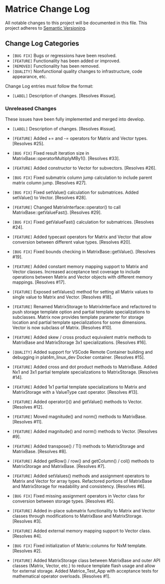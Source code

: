 # Matrice Change Log

All notable changes to this project will be documented in this file.
This project adheres to [Semantic Versioning](http://semver.org/).

## Change Log Categories

* `[BUG FIX]` Bugs or regressions have been resolved.
* `[FEATURE]` Functionality has been added or improved.
* `[REMOVED]` Functionality has been removed.
* `[QUALITY]` Nonfunctional quality changes to infrastructure, code appearance, etc.

Change Log entries must follow the format:

* `[LABEL]` Description of changes. [Resolves #issue].

### Unreleased Changes

These issues have been fully implemented and merged into develop.

* `[LABEL]` Description of changes. [Resolves #issue].

* `[FEATURE]` Added += and -= operators for Matrix and Vector types. [Resolves #25].
* `[BUG FIX]` Fixed result iteration size in MatrixBase::operatorMultiplyMBy1(). [Resolves #33].
* `[FEATURE]` Added constructor to Vector for subvectors. [Resolves #26].
* `[BUG FIX]` Fixed submatrix column jump calculation to include parent matrix column jump. [Resolves #27].
* `[BUG FIX]` Fixed setValue() calculation for submatrices. Added setValue() to Vector. [Resolves #28].
* `[FEATURE]` Changed MatrixInterface::operator() to call MatrixBase::getValueFast(). [Resolves #29].
* `[BUG FIX]` Fixed getValueFast() calculation for submatrices. [Resolves #24].
* `[FEATURE]` Added typecast operators for Matrix and Vector that allow conversion between different value types. [Resolves #20].
* `[BUG FIX]` Fixed bounds checking in MatrixBase::getValue(). [Resolves #19].
* `[FEATURE]` Added constant memory mapping support to Matrix and Vector classes. Increased acceptance test coverage to include operations between Matrix and Vector objects with different memory mappings. [Resolves #17].
* `[FEATURE]` Exposed setValues() method for setting all Matrix values to single value to Matrix and Vector. [Resolves #18].
* `[FEATURE]` Renamed MatrixStorage to MatrixInterface and refactored to push storage template option and partial template specializations to subclasses. Matrix now provides template parameter for storage location and partial template specializations for some dimensions. Vector is now subclass of Matrix. [Resolves #10].
* `[FEATURE]` Added skew / cross product equivalent matrix methods to MatrixBase and MatrixStorage 3x1 specializations. [Resolves #16].
* `[QUALITY]` Added support for VSCode Remote Container building and debugging in plat4m_linux_dev Docker container. [Resolves #15].
* `[FEATURE]` Added cross and dot product methods to MatrixBase. Added Nx1 and 3x1 partial template specializations to MatrixStorage. [Resolves #14].
* `[FEATURE]` Added 1x1 partial template specializations to Matrix and MatrixStorage with a ValueType cast operator. [Resolves #13].
* `[FEATURE]` Added operator()() and getValue() methods to Vector. [Resolves #12].
* `[FEATURE]` Moved magnitude() and norm() methods to MatrixBase. [Resolves #11].
* `[FEATURE]` Added magnitude() and norm() methods to Vector. [Resolves #9].
* `[FEATURE]` Added transpose() / T() methods to MatrixStorage and MatrixBase. [Resolves #8].
* `[FEATURE]` Added getRow() / row() and getColumn() / col() methods to MatrixStorage and MatrixBase. [Resolves #7].
* `[FEATURE]` Added setValues() methods and assignment operators to Matrix and Vector for array types. Refactored portions of MatrixBase and MatrixStorage for readability and consistency. [Resolves #6].
* `[BUG FIX]` Fixed missing assignment operators in Vector class for conversion between storage types. [Resolves #5].
* `[FEATURE]` Added in-place submatrix functionality to Matrix and Vector classes through modifications to MatrixBase and MatrixStorage. [Resolves #3].
* `[FEATURE]` Added external memory mapping support to Vector class. [Resolves #4].
* `[BUG FIX]` Fixed initialization of Matrix::columns for NxM template. [Resolves #2].
* `[FEATURE]` Added MatrixStorage class between MatrixBase and outer API classes (Matrix, Vector, etc.) to reduce template flash usage and allow for external storage. Added Matrice_Test_App with acceptance tests for mathematical operator overloads. [Resolves #1].
